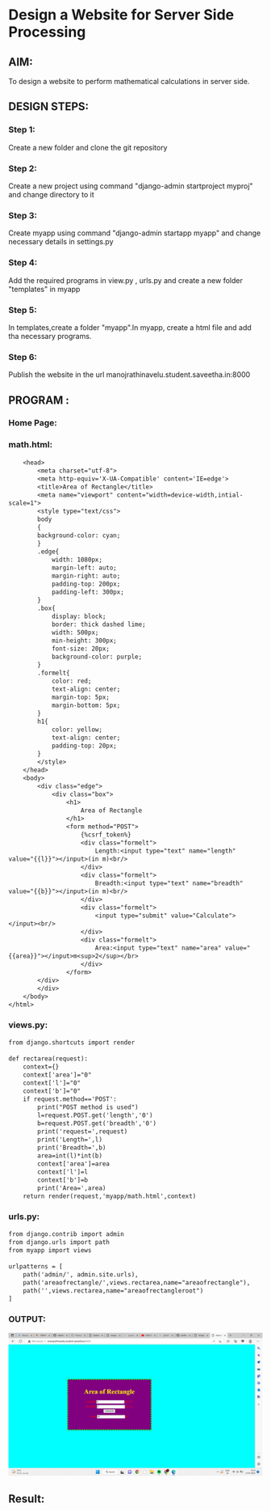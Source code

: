 # Design a Website for Server Side Processing

## AIM:
To design a website to perform mathematical calculations in server side.

## DESIGN STEPS:

### Step 1:
Create a new folder and clone the git repository


### Step 2:
Create a new project using command "django-admin startproject myproj" and change directory to it


### Step 3:

Create myapp using command "django-admin startapp myapp" and change necessary details in settings.py

### Step 4:


Add the required programs in view.py , urls.py and create a new folder "templates" in myapp

### Step 5:

In templates,create a folder "myapp".In myapp, create a html file and add tha necessary programs.

### Step 6:
Publish the website in the url manojrathinavelu.student.saveetha.in:8000

## PROGRAM :

### Home Page:

### math.html:
```<html>
    <head>
        <meta charset="utf-8">
        <meta http-equiv='X-UA-Compatible' content='IE=edge'>
        <title>Area of Rectangle</title>
        <meta name="viewport" content="width=device-width,intial-scale=1">
        <style type="text/css">
        body
        {
        background-color: cyan;
        }
        .edge{
            width: 1080px;
            margin-left: auto;
            margin-right: auto;
            padding-top: 200px;
            padding-left: 300px;
        }
        .box{
            display: block;
            border: thick dashed lime;
            width: 500px;
            min-height: 300px;
            font-size: 20px;
            background-color: purple;
        }
        .formelt{
            color: red;
            text-align: center;
            margin-top: 5px;
            margin-bottom: 5px;
        }
        h1{
            color: yellow;
            text-align: center;
            padding-top: 20px;
        }
        </style>
    </head>
    <body>
        <div class="edge">
            <div class="box">
                <h1>
                    Area of Rectangle
                </h1>
                <form method="POST">
                    {%csrf_token%}
                    <div class="formelt">
                        Length:<input type="text" name="length" value="{{l}}"></input>(in m)<br/>
                    </div>
                    <div class="formelt">
                        Breadth:<input type="text" name="breadth" value="{{b}}"></input>(in m)<br/>
                    </div>
                    <div class="formelt">
                        <input type="submit" value="Calculate"></input><br/>
                    </div>
                    <div class="formelt">
                        Area:<input type="text" name="area" value="{{area}}"></input>m<sup>2</sup></br>
                    </div>
                </form>
        </div>
        </div>
    </body>
</html>
```
### views.py:
```
from django.shortcuts import render

def rectarea(request):
    context={}
    context['area']="0"
    context['l']="0"
    context['b']="0"
    if request.method=='POST':
        print("POST method is used")
        l=request.POST.get('length','0')
        b=request.POST.get('breadth','0')
        print('request=',request)
        print('Length=',l)
        print('Breadth=',b)
        area=int(l)*int(b)
        context['area']=area
        context['l']=l
        context['b']=b
        print('Area=',area)
    return render(request,'myapp/math.html',context)
```
### urls.py:
```
from django.contrib import admin
from django.urls import path
from myapp import views

urlpatterns = [
    path('admin/', admin.site.urls),
    path('areaofrectangle/',views.rectarea,name="areaofrectangle"),
    path('',views.rectarea,name="areaofrectangleroot")
]
```
### OUTPUT:
![images](images/area.png.png)


## Result:

